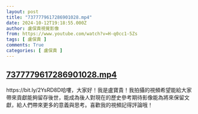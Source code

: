 ```yaml
---
layout: post
title: "7377779617286901028.mp4"
date: 2024-10-12T19:18:55.000Z
author: 盧保貴視覺影像
from: https://www.youtube.com/watch?v=H-q0cc1-5Zs
tags: [ 盧保貴 ]
comments: True
categories: [ 盧保貴 ]
---
```

<!--1728760735000-->
[7377779617286901028.mp4](https://www.youtube.com/watch?v=H-q0cc1-5Zs)
------

<div>
https://bit.ly/2YsRD8D哈嘍，大家好！我是盧寶貴！我拍攝的視頻希望能給大家帶來貢獻能夠留存後世，能成為後人對現在的歷史參考期待影像能為將來保留文獻，給人們帶來更多的意義與思考。喜歡我的視頻記得評論哦！
</div>
